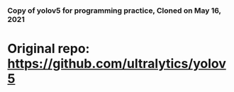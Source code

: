 ### Copy of yolov5 for programming practice, Cloned on May 16, 2021

# Original repo: https://github.com/ultralytics/yolov5



